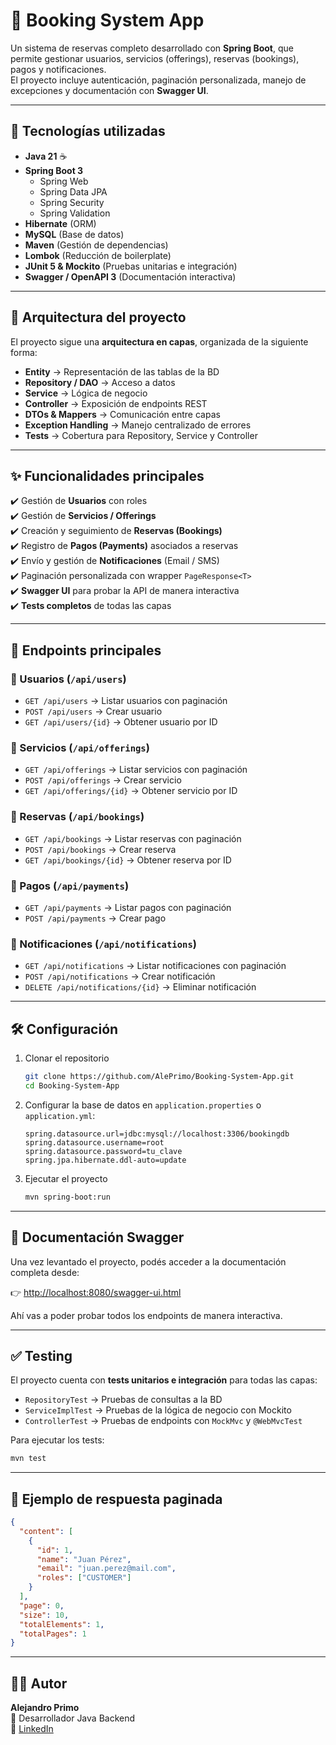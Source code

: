 # 📅 Booking System App  

Un sistema de reservas completo desarrollado con **Spring Boot**, que permite gestionar usuarios, servicios (offerings), reservas (bookings), pagos y notificaciones.  
El proyecto incluye autenticación, paginación personalizada, manejo de excepciones y documentación con **Swagger UI**.  

---

## 🚀 Tecnologías utilizadas  

- **Java 21** ☕  
- **Spring Boot 3**  
  - Spring Web  
  - Spring Data JPA  
  - Spring Security  
  - Spring Validation  
- **Hibernate** (ORM)  
- **MySQL** (Base de datos)  
- **Maven** (Gestión de dependencias)  
- **Lombok** (Reducción de boilerplate)  
- **JUnit 5 & Mockito** (Pruebas unitarias e integración)  
- **Swagger / OpenAPI 3** (Documentación interactiva)  

---

## 📂 Arquitectura del proyecto  

El proyecto sigue una **arquitectura en capas**, organizada de la siguiente forma:  

- **Entity** → Representación de las tablas de la BD  
- **Repository / DAO** → Acceso a datos  
- **Service** → Lógica de negocio  
- **Controller** → Exposición de endpoints REST  
- **DTOs & Mappers** → Comunicación entre capas  
- **Exception Handling** → Manejo centralizado de errores  
- **Tests** → Cobertura para Repository, Service y Controller  

---

## ✨ Funcionalidades principales  

✔️ Gestión de **Usuarios** con roles  
✔️ Gestión de **Servicios / Offerings**  
✔️ Creación y seguimiento de **Reservas (Bookings)**  
✔️ Registro de **Pagos (Payments)** asociados a reservas  
✔️ Envío y gestión de **Notificaciones** (Email / SMS)  
✔️ Paginación personalizada con wrapper `PageResponse<T>`  
✔️ **Swagger UI** para probar la API de manera interactiva  
✔️ **Tests completos** de todas las capas  

---

## 📖 Endpoints principales  

### 🔹 Usuarios (`/api/users`)  
- `GET /api/users` → Listar usuarios con paginación  
- `POST /api/users` → Crear usuario  
- `GET /api/users/{id}` → Obtener usuario por ID  

### 🔹 Servicios (`/api/offerings`)  
- `GET /api/offerings` → Listar servicios con paginación  
- `POST /api/offerings` → Crear servicio  
- `GET /api/offerings/{id}` → Obtener servicio por ID  

### 🔹 Reservas (`/api/bookings`)  
- `GET /api/bookings` → Listar reservas con paginación  
- `POST /api/bookings` → Crear reserva  
- `GET /api/bookings/{id}` → Obtener reserva por ID  

### 🔹 Pagos (`/api/payments`)  
- `GET /api/payments` → Listar pagos con paginación  
- `POST /api/payments` → Crear pago  

### 🔹 Notificaciones (`/api/notifications`)  
- `GET /api/notifications` → Listar notificaciones con paginación  
- `POST /api/notifications` → Crear notificación  
- `DELETE /api/notifications/{id}` → Eliminar notificación  

---

## 🛠️ Configuración  

1. Clonar el repositorio  
   ```bash
   git clone https://github.com/AlePrimo/Booking-System-App.git
   cd Booking-System-App
   ```

2. Configurar la base de datos en `application.properties` o `application.yml`:  
   ```properties
   spring.datasource.url=jdbc:mysql://localhost:3306/bookingdb
   spring.datasource.username=root
   spring.datasource.password=tu_clave
   spring.jpa.hibernate.ddl-auto=update
   ```

3. Ejecutar el proyecto  
   ```bash
   mvn spring-boot:run
   ```

---

## 📑 Documentación Swagger  

Una vez levantado el proyecto, podés acceder a la documentación completa desde:  

👉 [http://localhost:8080/swagger-ui.html](http://localhost:8080/swagger-ui.html)  

Ahí vas a poder probar todos los endpoints de manera interactiva.  

---

## ✅ Testing  

El proyecto cuenta con **tests unitarios e integración** para todas las capas:  

- `RepositoryTest` → Pruebas de consultas a la BD  
- `ServiceImplTest` → Pruebas de la lógica de negocio con Mockito  
- `ControllerTest` → Pruebas de endpoints con `MockMvc` y `@WebMvcTest`  

Para ejecutar los tests:  
```bash
mvn test
```

---

## 📌 Ejemplo de respuesta paginada  

```json
{
  "content": [
    {
      "id": 1,
      "name": "Juan Pérez",
      "email": "juan.perez@mail.com",
      "roles": ["CUSTOMER"]
    }
  ],
  "page": 0,
  "size": 10,
  "totalElements": 1,
  "totalPages": 1
}
```

---

## 👨‍💻 Autor  

**Alejandro Primo**  
📌 Desarrollador Java Backend  
🔗 [LinkedIn](https://www.linkedin.com/)  
